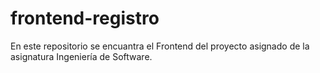 # frontend-registro
En este repositorio se encuantra el Frontend del proyecto asignado de la asignatura Ingeniería de Software.
